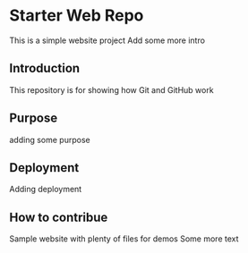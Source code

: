 # Starter Web Repo
This is a simple website project
Add some more intro

## Introduction
This repository is for showing how Git and GitHub work

## Purpose
adding some purpose

## Deployment
Adding deployment 

## How to contribue
Sample website with plenty of files for demos
Some more text 